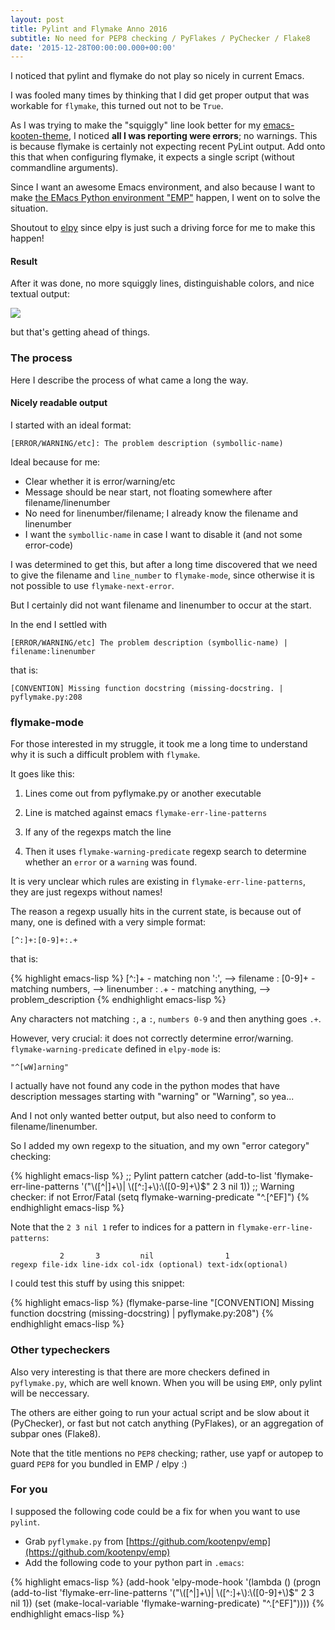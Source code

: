 ```yaml
---
layout: post
title: Pylint and Flymake Anno 2016
subtitle: No need for PEP8 checking / PyFlakes / PyChecker / Flake8
date: '2015-12-28T00:00:00.000+00:00'
---
```


I noticed that pylint and flymake do not play so nicely in current Emacs.

I was fooled many times by thinking that I did get proper output that was workable for `flymake`, this turned out not to be `True`.

As I was trying to make the "squiggly" line look better for my [emacs-kooten-theme](https://github.com/kootenpv/emacs-kooten-theme), I noticed **all I was reporting were errors**; no warnings.
This is because flymake is certainly not expecting recent PyLint output.
Add onto this that when configuring flymake, it expects a single script (without commandline arguments).

Since I want an awesome Emacs environment, and also because I want to make [the EMacs Python environment "EMP"](https://github.com/kootenpv/emp) happen, I went on to solve the situation.

Shoutout to [elpy](https://github.com/jorgenschaefer/elpy) since elpy is just such a driving force for me to make this happen!

#### Result

After it was done, no more squiggly lines, distinguishable colors, and nice textual output:

![]({{site.url}}/assets/pylint_flymake.png)

but that's getting ahead of things.

### The process

Here I describe the process of what came a long the way.

#### Nicely readable output

I started with an ideal format:

    [ERROR/WARNING/etc]: The problem description (symbollic-name)

Ideal because for me:

- Clear whether it is error/warning/etc
- Message should be near start, not floating somewhere after filename/linenumber
- No need for linenumber/filename; I already know the filename and linenumber
- I want the `symbollic-name` in case I want to disable it (and not some error-code)

I was determined to get this, but after a long time discovered that we need to give the filename and `line_number` to `flymake-mode`, since otherwise it is not possible to use `flymake-next-error`.

But I certainly did not want filename and linenumber to occur at the start.

In the end I settled with


    [ERROR/WARNING/etc] The problem description (symbollic-name) | filename:linenumber


that is:

    [CONVENTION] Missing function docstring (missing-docstring. | pyflymake.py:208

### flymake-mode

For those interested in my struggle, it took me a long time to understand why it is such a difficult problem with `flymake`.

It goes like this:

1. Lines come out from pyflymake.py or another executable

2. Line is matched against emacs `flymake-err-line-patterns`

3. If any of the regexps match the line

4. Then it uses `flymake-warning-predicate` regexp search to determine whether an `error` or a `warning` was found.

It is very unclear which rules are existing in `flymake-err-line-patterns`, they are just regexps without names!

The reason a regexp usually hits in the current state, is because out of many, one is defined with a very simple format:


    [^:]+:[0-9]+:.+

that is:

{% highlight emacs-lisp %}
[^:]+  - matching non ':', --> filename
:
[0-9]+ - matching numbers, --> linenumber
:
.+     - matching anything, --> problem_description
{% endhighlight emacs-lisp %}

Any characters not matching `:`, a `:`, `numbers 0-9` and then anything goes `.+`.

However, very crucial: it does not correctly determine error/warning. `flymake-warning-predicate` defined in `elpy-mode` is:


    "^[wW]arning"


I actually have not found any code in the python modes that have description messages starting with "warning" or "Warning", so yea...

And I not only wanted better output, but also need to conform to filename/linenumber.

So I added my own regexp to the situation, and my own "error category" checking:

{% highlight emacs-lisp %}
;; Pylint pattern catcher
(add-to-list 'flymake-err-line-patterns
             '("\\([^|]+\\)| \\([^:]+\\):\\([0-9]+\\)$"
               2 3 nil 1))
;; Warning checker: if not Error/Fatal
(setq flymake-warning-predicate "^.[^EF]")
{% endhighlight emacs-lisp %}

Note that the `2 3 nil 1` refer to indices for a pattern in `flymake-err-line-patterns`:

               2       3         nil                1
    regexp file-idx line-idx col-idx (optional) text-idx(optional)

I could test this stuff by using this snippet:

{% highlight emacs-lisp %}
(flymake-parse-line
 "[CONVENTION] Missing function docstring (missing-docstring) |
  pyflymake.py:208")
{% endhighlight emacs-lisp %}

### Other typecheckers

Also very interesting is that there are more checkers defined in `pyflymake.py`, which are well known. When you will be using `EMP`, only pylint will be neccessary.

The others are either going to run your actual script and be slow about it (PyChecker), or fast but not catch anything (PyFlakes), or an aggregation of subpar ones (Flake8).

Note that the title mentions no `PEP8` checking; rather, use yapf or autopep to guard `PEP8` for you bundled in EMP / elpy :)

### For you

I supposed the following code could be a fix for when you want to use `pylint`.

- Grab `pyflymake.py` from [https://github.com/kootenpv/emp](https://github.com/kootenpv/emp)
- Add the following code to your python part in `.emacs`:

{% highlight emacs-lisp %}
(add-hook 'elpy-mode-hook
 '(lambda ()
   (progn
    (add-to-list 'flymake-err-line-patterns '("\\([^|]+\\)| \\([^:]+\\):\\([0-9]+\\)$"
                                              2 3 nil 1))
    (set (make-local-variable 'flymake-warning-predicate) "^.[^EF]"))))
{% endhighlight emacs-lisp %}
